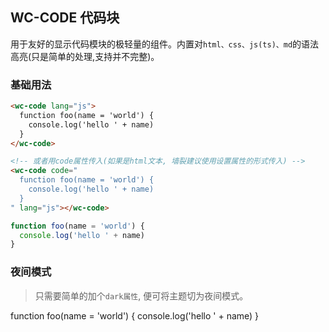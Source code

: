 <style>
.flex,.flex-free { display:flex;align-items:center;margin-top:16px }
.flex > *,.flex-free > *{margin:0 16px}
.flex > *{flex:1}
</style>

## WC-CODE 代码块
用于友好的显示代码模块的极轻量的组件。内置对`html、css、js(ts)、md`的语法高亮(只是简单的处理,支持并不完整)。

### 基础用法

```html
<wc-code lang="js">
  function foo(name = 'world') {
    console.log('hello ' + name)
  }
</wc-code>

<!-- 或者用code属性传入(如果是html文本, 墙裂建议使用设置属性的形式传入) -->
<wc-code code="
  function foo(name = 'world') {
    console.log('hello ' + name)
  }
" lang="js"></wc-code>
```

```js
function foo(name = 'world') {
  console.log('hello ' + name)
}
```

### 夜间模式
> 只需要简单的加个`dark属性`, 便可将主题切为夜间模式。

<wc-code lang="js" dark>
function foo(name = 'world') {
  console.log('hello ' + name)
}
</wc-code>